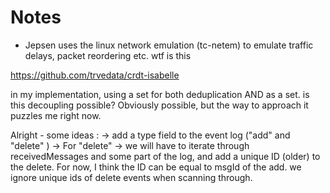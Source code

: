 # Notes
- Jepsen uses the linux network emulation (tc-netem) to emulate traffic delays, packet reordering etc. wtf is this


https://github.com/trvedata/crdt-isabelle



in my implementation, using a set for both deduplication AND as a set. is this decoupling possible? Obviously possible, but the way to approach it puzzles me right now.

Alright - some ideas : 
-> add a type field to the event log  ("add" and "delete" )
-> For "delete" -> we will have to iterate through receivedMessages and some part of the log, and add a unique ID (older) to the delete. For now, I think the ID can be equal to msgId of the add. we ignore unique ids of delete events when scanning through. 